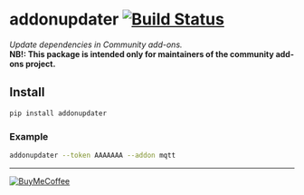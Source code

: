 # addonupdater [![Build Status](https://travis-ci.com/ludeeus/addonupdater.svg?branch=master)](https://travis-ci.com/ludeeus/addonupdater)

_Update dependencies in Community add-ons._  
**NB!: This package is intended only for maintainers of the community add-ons project.**

## Install

```bash
pip install addonupdater
```

### Example

```bash
addonupdater --token AAAAAAA --addon mqtt

```

***

[![BuyMeCoffee](https://camo.githubusercontent.com/cd005dca0ef55d7725912ec03a936d3a7c8de5b5/68747470733a2f2f696d672e736869656c64732e696f2f62616467652f6275792532306d6525323061253230636f666665652d646f6e6174652d79656c6c6f772e737667)](https://www.buymeacoffee.com/ludeeus)